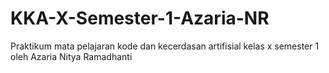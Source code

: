 # KKA-X-Semester-1-Azaria-NR
Praktikum mata pelajaran kode dan kecerdasan artifisial kelas x semester 1 oleh Azaria Nitya Ramadhanti 
